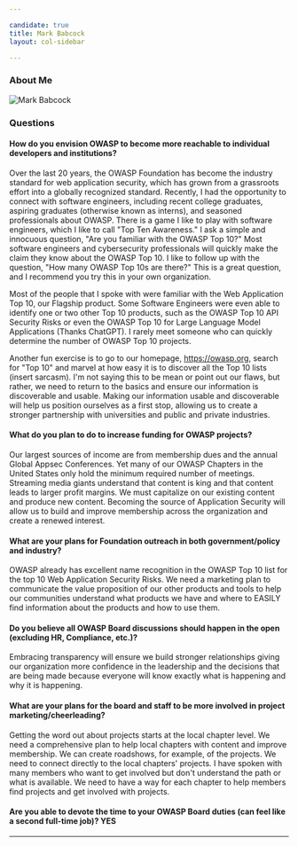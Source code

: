 ```yaml
---

candidate: true
title: Mark Babcock
layout: col-sidebar

---
```


### About Me
![Mark Babcock](/www-board-candidates/assets/images/mark_babcock.jpg)



### Questions

#### How do you envision OWASP to become more reachable to individual developers and institutions?

Over the last 20 years, the OWASP Foundation has become the industry standard for web application security, which has grown from a grassroots effort into a globally recognized standard. Recently, I had the opportunity to connect with software engineers, including recent college graduates, aspiring graduates (otherwise known as interns), and seasoned professionals about OWASP. There is a game I like to play with software engineers, which I like to call "Top Ten Awareness."  I ask a simple and innocuous question, "Are you familiar with the OWASP Top 10?" Most software engineers and cybersecurity professionals will quickly make the claim they know about the OWASP Top 10. I like to follow up with the question, "How many OWASP Top 10s are there?" This is a great question, and I recommend you try this in your own organization.

Most of the people that I spoke with were familiar with the Web Application Top 10, our Flagship product. Some Software Engineers were even able to identify one or two other Top 10 products, such as the OWASP Top 10 API Security Risks or even the OWASP Top 10 for Large Language Model Applications (Thanks ChatGPT). I rarely meet someone who can quickly determine the number of OWASP Top 10 projects. 

Another fun exercise is to go to our homepage, https://owasp.org, search for "Top 10" and marvel at how easy it is to discover all the Top 10 lists (insert sarcasm). I'm not saying this to be mean or point out our flaws, but rather, we need to return to the basics and ensure our information is discoverable and usable. Making our information usable and discoverable will help us position ourselves as a first stop, allowing us to create a stronger partnership with universities and public and private industries.


#### What do you plan to do to increase funding for OWASP projects?

Our largest sources of income are from membership dues and the annual Global Appsec Conferences. Yet many of our OWASP Chapters in the United States only hold the minimum required number of meetings. Streaming media giants understand that content is king and that content leads to larger profit margins. We must capitalize on our existing content and produce new content. Becoming the source of Application Security will allow us to build and improve membership across the organization and create a renewed interest. 

#### What are your plans for Foundation outreach in both government/policy and industry?

OWASP already has excellent name recognition in the OWASP Top 10 list for the top 10 Web Application Security Risks. We need a marketing plan to communicate the value proposition of our other products and tools to help our communities understand what products we have and where to EASILY find information about the products and how to use them.

#### Do you believe all OWASP Board discussions should happen in the open (excluding HR, Compliance, etc.)?

Embracing transparency will ensure we build stronger relationships giving our organization more confidence in the leadership and the decisions that are being made because everyone will know exactly what is happening and why it is happening.

#### What are your plans for the board and staff to be more involved in project marketing/cheerleading?

Getting the word out about projects starts at the local chapter level. We need a comprehensive plan to help local chapters with content and improve membership. We can create roadshows, for example, of the projects. We need to connect directly to the local chapters' projects. I have spoken with many members who want to get involved but don't understand the path or what is available. We need to have a way for each chapter to help members find projects and get involved with projects.

#### Are you able to devote the time to your OWASP Board duties (can feel like a second full-time job)? YES
---

